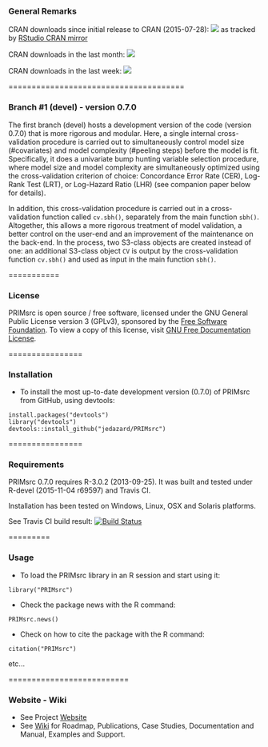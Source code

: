 ### General Remarks

CRAN downloads since initial release to CRAN (2015-07-28):
[![](http://cranlogs.r-pkg.org/badges/grand-total/PRIMsrc)](http://cran.rstudio.com/web/packages/PRIMsrc/index.html)
as tracked by [RStudio CRAN mirror](http://cran-logs.rstudio.com/)

CRAN downloads in the last month:
[![](http://cranlogs.r-pkg.org/badges/last-month/PRIMsrc)](http://cran.rstudio.com/web/packages/PRIMsrc/index.html)

CRAN downloads in the last week:
[![](http://cranlogs.r-pkg.org/badges/last-week/PRIMsrc)](http://cran.rstudio.com/web/packages/PRIMsrc/index.html)


======================================
### Branch #1  (devel) - version 0.7.0

The first branch (devel) hosts a development version of the code (version 0.7.0) that is more rigorous and modular. 
Here, a single internal cross-validation procedure is carried out to simultaneously control model size (#covariates) and model complexity (#peeling steps) before the model is fit. 
Specifically, it does a univariate bump hunting variable selection procedure, where model size and model complexity are simultaneously optimized using the cross-validation criterion of choice: 
Concordance Error Rate (CER), Log-Rank Test (LRT), or Log-Hazard Ratio (LHR) (see companion paper below for details).

In addition, this cross-validation procedure is carried out in a cross-validation function called `cv.sbh()`, separately from the main function `sbh()`. 
Altogether, this allows a more rigorous treatment of model validation, a better control on the user-end and an improvement of the maintenance on the back-end. 
In the process, two S3-class objects are created instead of one: an additional S3-class object `CV` is output by the cross-validation function `cv.sbh()` and used as input in the main function `sbh()`. 


===========
### License

PRIMsrc is open source / free software, licensed under the GNU General Public License version 3 (GPLv3), 
sponsored by the [Free Software Foundation](http://www.fsf.org/). To view a copy of this license, visit 
[GNU Free Documentation License](http://www.gnu.org/licenses/gpl-3.0.html).


================
### Installation

* To install the most up-to-date development version (0.7.0) of PRIMsrc from GitHub, using devtools:

```{r}
install.packages("devtools")
library("devtools")
devtools::install_github("jedazard/PRIMsrc")
```


================
### Requirements

PRIMsrc 0.7.0 requires R-3.0.2 (2013-09-25). It was built and tested under R-devel (2015-11-04 r69597) and Travis CI. 

Installation has been tested on Windows, Linux, OSX and Solaris platforms. 

See Travis CI build result:
[![Build Status](https://travis-ci.org/jedazard/PRIMsrc.png?branch=devel)](https://travis-ci.org/jedazard/PRIMsrc)


=========
### Usage

* To load the PRIMsrc library in an R session and start using it:

```{r}
library("PRIMsrc")
```

* Check the package news with the R command:

```{r}
PRIMsrc.news()
```

* Check on how to cite the package with the R command:

```{r}
citation("PRIMsrc")
```

etc...


==========================
### Website - Wiki

- See Project [Website](http://jedazard.github.io/PRIMsrc/) 
- See [Wiki](https://github.com/jedazard/PRIMsrc/wiki) for Roadmap, Publications, Case Studies, Documentation and Manual, Examples and Support.

